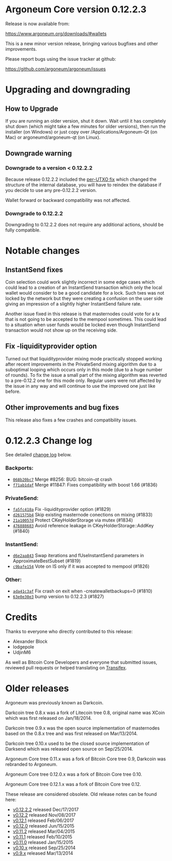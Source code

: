 Argoneum Core version 0.12.2.3
==========================

Release is now available from:

  <https://www.argoneum.org/downloads/#wallets>

This is a new minor version release, bringing various bugfixes and other
improvements.

Please report bugs using the issue tracker at github:

  <https://github.com/argoneum/argoneum/issues>


Upgrading and downgrading
=========================

How to Upgrade
--------------

If you are running an older version, shut it down. Wait until it has completely
shut down (which might take a few minutes for older versions), then run the
installer (on Windows) or just copy over /Applications/Argoneum-Qt (on Mac) or
argoneumd/argoneum-qt (on Linux).

Downgrade warning
-----------------

### Downgrade to a version < 0.12.2.2

Because release 0.12.2.2 included the [per-UTXO fix](release-notes/argoneum/release-notes-0.12.2.2.md#per-utxo-fix)
which changed the structure of the internal database, you will have to reindex
the database if you decide to use any pre-0.12.2.2 version.

Wallet forward or backward compatibility was not affected.

### Downgrade to 0.12.2.2

Downgrading to 0.12.2.2 does not require any additional actions, should be
fully compatible.

Notable changes
===============

InstantSend fixes
-----------------

Coin selection could work slightly incorrect in some edge cases which could
lead to a creation of an InstantSend transaction which only the local wallet
would consider to be a good candidate for a lock. Such txes was not locked by
the network but they were creating a confusion on the user side giving an
impression of a slightly higher InstantSend failure rate.

Another issue fixed in this release is that masternodes could vote for a tx
that is not going to be accepted to the mempool sometimes. This could lead to
a situation when user funds would be locked even though InstantSend transaction
would not show up on the receiving side.

Fix -liquidityprovider option
-----------------------------

Turned out that liquidityprovider mixing mode practically stopped working after
recent improvements in the PrivateSend mixing algorithm due to a suboptimal
looping which occurs only in this mode (due to a huge number of rounds). To fix
the issue a small part of the mixing algorithm was reverted to a pre-0.12.2 one
for this mode only. Regular users were not affected by the issue in any way and
will continue to use the improved one just like before.

Other improvements and bug fixes
--------------------------------

This release also fixes a few crashes and compatibility issues.


0.12.2.3 Change log
===================

See detailed [change log](https://github.com/argoneum/argoneum/compare/v0.12.2.2...argoneum:v0.12.2.3) below.

### Backports:
- [`068b20bc7`](https://github.com/argoneum/argoneum/commit/068b20bc7) Merge #8256: BUG: bitcoin-qt crash
- [`f71ab1daf`](https://github.com/argoneum/argoneum/commit/f71ab1daf) Merge #11847: Fixes compatibility with boost 1.66 (#1836)

### PrivateSend:
- [`fa5fc418a`](https://github.com/argoneum/argoneum/commit/fa5fc418a) Fix -liquidityprovider option (#1829)
- [`d261575b4`](https://github.com/argoneum/argoneum/commit/d261575b4) Skip existing masternode conections on mixing (#1833)
- [`21a10057d`](https://github.com/argoneum/argoneum/commit/21a10057d) Protect CKeyHolderStorage via mutex (#1834)
- [`476888683`](https://github.com/argoneum/argoneum/commit/476888683) Avoid reference leakage in CKeyHolderStorage::AddKey (#1840)

### InstantSend:
- [`d6e2aa843`](https://github.com/argoneum/argoneum/commit/d6e2aa843) Swap iterations and fUseInstantSend parameters in ApproximateBestSubset (#1819)
- [`c9bafe154`](https://github.com/argoneum/argoneum/commit/c9bafe154) Vote on IS only if it was accepted to mempool (#1826)

### Other:
- [`ada41c3af`](https://github.com/argoneum/argoneum/commit/ada41c3af) Fix crash on exit when -createwalletbackups=0 (#1810)
- [`63e0e30e3`](https://github.com/argoneum/argoneum/commit/63e0e30e3) bump version to 0.12.2.3 (#1827)

Credits
=======

Thanks to everyone who directly contributed to this release:

- Alexander Block
- lodgepole
- UdjinM6

As well as Bitcoin Core Developers and everyone that submitted issues,
reviewed pull requests or helped translating on
[Transifex](https://www.transifex.com/projects/p/argoneum/).


Older releases
==============

Argoneum was previously known as Darkcoin.

Darkcoin tree 0.8.x was a fork of Litecoin tree 0.8, original name was XCoin
which was first released on Jan/18/2014.

Darkcoin tree 0.9.x was the open source implementation of masternodes based on
the 0.8.x tree and was first released on Mar/13/2014.

Darkcoin tree 0.10.x used to be the closed source implementation of Darksend
which was released open source on Sep/25/2014.

Argoneum Core tree 0.11.x was a fork of Bitcoin Core tree 0.9,
Darkcoin was rebranded to Argoneum.

Argoneum Core tree 0.12.0.x was a fork of Bitcoin Core tree 0.10.

Argoneum Core tree 0.12.1.x was a fork of Bitcoin Core tree 0.12.

These release are considered obsolete. Old release notes can be found here:

- [v0.12.2.2](release-notes/argoneum/release-notes-0.12.2.2.md) released Dec/17/2017
- [v0.12.2](release-notes/argoneum/release-notes-0.12.2.md) released Nov/08/2017
- [v0.12.1](release-notes/argoneum/release-notes-0.12.1.md) released Feb/06/2017
- [v0.12.0](release-notes/argoneum/release-notes-0.12.0.md) released Jun/15/2015
- [v0.11.2](release-notes/argoneum/release-notes-0.11.2.md) released Mar/04/2015
- [v0.11.1](release-notes/argoneum/release-notes-0.11.1.md) released Feb/10/2015
- [v0.11.0](release-notes/argoneum/release-notes-0.11.0.md) released Jan/15/2015
- [v0.10.x](release-notes/argoneum/release-notes-0.10.0.md) released Sep/25/2014
- [v0.9.x](release-notes/argoneum/release-notes-0.9.0.md) released Mar/13/2014

